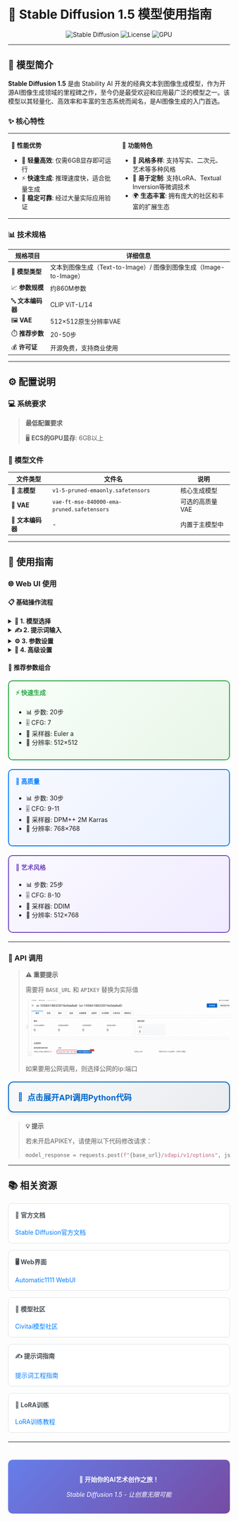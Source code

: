 # 🎨 Stable Diffusion 1.5 模型使用指南

<div align="center">

![Stable Diffusion](https://img.shields.io/badge/Stable%20Diffusion-1.5-blue?style=for-the-badge&logo=stability-ai)
![License](https://img.shields.io/badge/License-Open%20Source-green?style=for-the-badge)
![GPU](https://img.shields.io/badge/GPU-6GB+-orange?style=for-the-badge&logo=nvidia)

</div>

---

## 📖 模型简介

**Stable Diffusion 1.5** 是由 Stability AI 开发的经典文本到图像生成模型，作为开源AI图像生成领域的里程碑之作，至今仍是最受欢迎和应用最广泛的模型之一。该模型以其轻量化、高效率和丰富的生态系统而闻名，是AI图像生成的入门首选。

### ✨ 核心特性

<table>
<tr>
<td width="50%">

**🚀 性能优势**
- 💾 **轻量高效**: 仅需6GB显存即可运行
- ⚡ **快速生成**: 推理速度快，适合批量生成
- 🎯 **稳定可靠**: 经过大量实际应用验证

</td>
<td width="50%">

**🎨 功能特色**
- 🌈 **风格多样**: 支持写实、二次元、艺术等多种风格
- 🔧 **易于定制**: 支持LoRA、Textual Inversion等微调技术
- 🌍 **生态丰富**: 拥有庞大的社区和丰富的扩展生态

</td>
</tr>
</table>

### 📊 技术规格

| 规格项目 | 详细信息 |
|---------|---------|
| 🤖 **模型类型** | 文本到图像生成（Text-to-Image）/ 图像到图像生成（Image-to-Image） |
| 📈 **参数规模** | 约860M参数 |
| 🔤 **文本编码器** | CLIP ViT-L/14 |
| 🖼️ **VAE** | 512×512原生分辨率VAE |
| ⏱️ **推荐步数** | 20-50步 |
| 💰 **许可证** | 开源免费，支持商业使用 |

---

## ⚙️ 配置说明

### 💻 系统要求

> **最低配置要求**
>
> 🖥️ **ECS的GPU显存**: 6GB以上

### 📁 模型文件

| 文件类型 | 文件名 | 说明 |
|---------|--------|------|
| 🎯 **主模型** | `v1-5-pruned-emaonly.safetensors` | 核心生成模型 |
| 🎨 **VAE** | `vae-ft-mse-840000-ema-pruned.safetensors` | 可选的高质量VAE |
| 📝 **文本编码器** | - | 内置于主模型中 |

---

## 🚀 使用指南

### 🌐 Web UI 使用

#### 📋 基础操作流程

<details>
<summary><strong>🎯 1. 模型选择</strong></summary>

在左上角模型选择器中选择SD1.5模型

![模型选择](img.png)

</details>

<details>
<summary><strong>✍️ 2. 提示词输入</strong></summary>

- **✅ 正向提示词**: 详细描述想要生成的图像内容
- **❌ 负向提示词**: 描述不想要的元素（SD1.5对负向提示词响应良好）

</details>

<details>
<summary><strong>⚙️ 3. 参数设置</strong></summary>

| 参数 | 推荐值 | 说明 |
|------|--------|------|
| 📊 **步数** | 20-30步 | 生成质量与速度的平衡 |
| 🎚️ **CFG Scale** | 7-12 | 提示词遵循程度 |
| 🔄 **采样器** | DPM++ 2M Karras / Euler a | 推荐采样算法 |
| 📐 **分辨率** | 512×512 | 原生分辨率，效果最佳 |

</details>

<details>
<summary><strong>🔧 4. 高级设置</strong></summary>

- 🎲 **种子**: 控制随机性，-1为随机
- 📦 **批次**: 设置生成数量
- 🔍 **高分辨率修复**: 生成更大尺寸图像

</details>

#### 🎨 推荐参数组合

<div style="display: grid; grid-template-columns: repeat(auto-fit, minmax(300px, 1fr)); gap: 20px; margin: 20px 0;">

<div style="border: 2px solid #28a745; border-radius: 10px; padding: 15px; background: linear-gradient(135deg, #f8fff9 0%, #e8f5e8 100%);">
<h4 style="color: #28a745; margin-top: 0;">⚡ 快速生成</h4>
<ul>
<li>📊 步数: 20步</li>
<li>🎚️ CFG: 7</li>
<li>🔄 采样器: Euler a</li>
<li>📐 分辨率: 512×512</li>
</ul>
</div>

<div style="border: 2px solid #007bff; border-radius: 10px; padding: 15px; background: linear-gradient(135deg, #f8f9ff 0%, #e8f0ff 100%);">
<h4 style="color: #007bff; margin-top: 0;">💎 高质量</h4>
<ul>
<li>📊 步数: 30步</li>
<li>🎚️ CFG: 9-11</li>
<li>🔄 采样器: DPM++ 2M Karras</li>
<li>📐 分辨率: 768×768</li>
</ul>
</div>

<div style="border: 2px solid #6f42c1; border-radius: 10px; padding: 15px; background: linear-gradient(135deg, #faf9ff 0%, #f0ebff 100%);">
<h4 style="color: #6f42c1; margin-top: 0;">🎨 艺术风格</h4>
<ul>
<li>📊 步数: 25步</li>
<li>🎚️ CFG: 8-10</li>
<li>🔄 采样器: DDIM</li>
<li>📐 分辨率: 512×768</li>
</ul>
</div>

</div>

---

### 🔌 API 调用

> **⚠️ 重要提示**
>
> 需要将 `BASE_URL` 和 `APIKEY` 替换为实际值
>
> ![API配置](img_1.png)
>
> 如果要用公网调用，则选择公网的ip:端口

<details style="border: 2px solid #0066cc; border-radius: 12px; padding: 20px; margin: 20px 0; background: linear-gradient(135deg, #f8f9fa 0%, #e9ecef 100%); box-shadow: 0 4px 6px rgba(0,0,0,0.1);">
<summary style="font-weight: bold; font-size: 18px; color: #0066cc; cursor: pointer; display: flex; align-items: center; gap: 10px;">
🐍 <span>点击展开API调用Python代码</span>
</summary>

<div style="margin-top: 15px;">

```python
import requests
import base64

# 🔧 配置信息
base_url = "<部署服务的Output URL>"
username = "admin"
apikey = "${APIKEY}"
auth = (username, apikey)

# 🔄 1. 切换模型
model_data = {
    "sd_model_checkpoint": "v1-5-pruned-emaonly.safetensors"
}

print("🔄 正在切换模型...")
model_response = requests.post(f"{base_url}/sdapi/v1/options", json=model_data, auth=auth)
print("✅ 模型切换完成")

# 🎨 2. 生成图片
prompt = "a beautiful cat"
data = {
    "prompt": prompt,
    "steps": 20,
    "width": 512,
    "height": 512
}

print("🎨 正在生成图片...")
response = requests.post(f"{base_url}/sdapi/v1/txt2img", json=data, auth=auth)
result = response.json()

# 💾 3. 保存图片
if "images" in result:
    image_data = base64.b64decode(result["images"][0])
    with open("output.png", "wb") as f:
        f.write(image_data)
    print("✅ 图片已保存为 output.png")
else:
    print("❌ 错误:", result)
```

</div>
</details>

> **💡 提示**
>
> 若未开启APIKEY，请使用以下代码修改请求：
>
> ```python
> model_response = requests.post(f"{base_url}/sdapi/v1/options", json=model_data)
> ```

---

## 📚 相关资源

<div style="display: grid; grid-template-columns: repeat(auto-fit, minmax(250px, 1fr)); gap: 15px; margin: 20px 0;">

<div style="border: 1px solid #dee2e6; border-radius: 8px; padding: 15px; background: #fff;">
<h4 style="margin-top: 0; color: #495057;">📖 官方文档</h4>
<a href="https://stability.ai/stable-diffusion" style="color: #007bff; text-decoration: none;">Stable Diffusion官方文档</a>
</div>

<div style="border: 1px solid #dee2e6; border-radius: 8px; padding: 15px; background: #fff;">
<h4 style="margin-top: 0; color: #495057;">🖥️ Web界面</h4>
<a href="https://github.com/AUTOMATIC1111/stable-diffusion-webui" style="color: #007bff; text-decoration: none;">Automatic1111 WebUI</a>
</div>

<div style="border: 1px solid #dee2e6; border-radius: 8px; padding: 15px; background: #fff;">
<h4 style="margin-top: 0; color: #495057;">🎨 模型社区</h4>
<a href="https://civitai.com/" style="color: #007bff; text-decoration: none;">Civitai模型社区</a>
</div>

<div style="border: 1px solid #dee2e6; border-radius: 8px; padding: 15px; background: #fff;">
<h4 style="margin-top: 0; color: #495057;">✍️ 提示词指南</h4>
<a href="https://prompthero.com/stable-diffusion-prompts" style="color: #007bff; text-decoration: none;">提示词工程指南</a>
</div>

<div style="border: 1px solid #dee2e6; border-radius: 8px; padding: 15px; background: #fff;">
<h4 style="margin-top: 0; color: #495057;">🔧 LoRA训练</h4>
<a href="https://github.com/cloneofsimo/lora" style="color: #007bff; text-decoration: none;">LoRA训练教程</a>
</div>

</div>

---

<div align="center" style="margin-top: 40px; padding: 20px; background: linear-gradient(135deg, #667eea 0%, #764ba2 100%); border-radius: 10px; color: white;">

**🎉 开始你的AI艺术创作之旅！**

*Stable Diffusion 1.5 - 让创意无限可能*

</div>